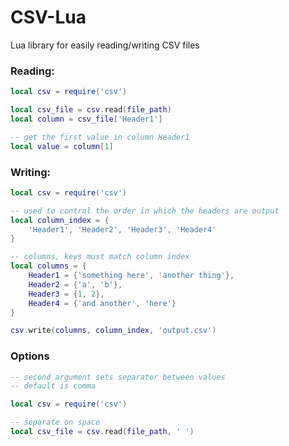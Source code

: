 # CSV-Lua
Lua library for easily reading/writing CSV files

### Reading:
```lua
local csv = require('csv')

local csv_file = csv.read(file_path)
local column = csv_file['Header1']

-- get the first value in column Header1
local value = column[1]
```

### Writing:
```lua
local csv = require('csv')

-- used to control the order in which the headers are output
local column_index = {
	'Header1', 'Header2', 'Header3', 'Header4'
}

-- columns, keys must match column index
local columns = {
	Header1 = {'something here', 'another thing'},
	Header2 = {'a', 'b'},
	Header3 = {1, 2},
	Header4 = {'and another', 'here'}
}

csv.write(columns, column_index, 'output.csv')
```

### Options
```lua
-- second argument sets separator between values
-- default is comma

local csv = require('csv')

-- separate on space
local csv_file = csv.read(file_path, ' ')
```